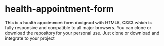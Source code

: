 # health-appointment-form
This is a health appointment form designed with HTML5, CSS3 which is fully responsive and compatible to all major browsers. You can clone or download the repository for your personal use. Just clone or download and integrate to your project.
